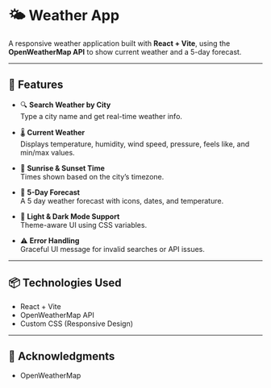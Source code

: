 # 🌤️ Weather App

A responsive weather application built with **React + Vite**, using the **OpenWeatherMap API** to show current weather and a 5-day forecast.

---

## 🔧 Features

- 🔍 **Search Weather by City**  
  Type a city name and get real-time weather info.
  
- 🌡️ **Current Weather**  
  Displays temperature, humidity, wind speed, pressure, feels like, and min/max values.

- 🌅 **Sunrise & Sunset Time**  
  Times shown based on the city’s timezone.

- 📅 **5-Day Forecast**  
  A 5 day weather forecast with icons, dates, and temperature.

- 🎨 **Light & Dark Mode Support**  
  Theme-aware UI using CSS variables.

- ⚠️ **Error Handling**  
  Graceful UI message for invalid searches or API issues.

---

## 📦 Technologies Used

- React + Vite
- OpenWeatherMap API
- Custom CSS (Responsive Design)
  
---

## 🙌 Acknowledgments

- OpenWeatherMap



